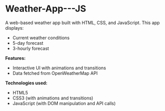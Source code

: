 # Weather-App---JS
A web-based weather app built with HTML, CSS, and JavaScript. This app displays:
- Current weather conditions
- 5-day forecast
- 3-hourly forecast
  
**Features:**
- Interactive UI with animations and transitions
- Data fetched from OpenWeatherMap API

**Technologies used:**
- HTML5
- CSS3 (with animations and transitions)
- JavaScript (with DOM manipulation and API calls)
  

